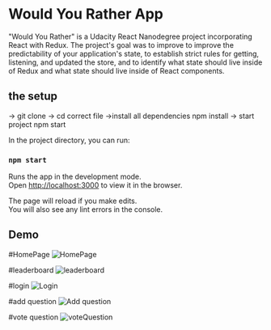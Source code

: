 # Would You Rather App

"Would You Rather" is a Udacity React Nanodegree project incorporating React with Redux. The project's goal was to improve to improve the predictability of your application's state, to establish strict rules for getting, listening, and updated the store, and to identify what state should live inside of Redux and what state should live inside of React components.

## the setup
-> git clone 
-> cd correct file
->install all dependencies npm install 
-> start project npm start

In the project directory, you can run:

### `npm start`

Runs the app in the development mode.\
Open [http://localhost:3000](http://localhost:3000) to view it in the browser.

The page will reload if you make edits.\
You will also see any lint errors in the console.

## Demo 

#HomePage
![HomePage](https://user-images.githubusercontent.com/68845990/138934613-d7df85ee-b591-465e-9fd8-45e69998e99a.png)

#leaderboard
![leaderboard](https://user-images.githubusercontent.com/68845990/138934781-4d943475-f8d0-41ee-9063-1c095a7c4152.png)

#login
![Login](https://user-images.githubusercontent.com/68845990/138934851-1c28ba4b-88a7-4926-8529-e6e41103eb01.png)

#add question
![Add question](https://user-images.githubusercontent.com/68845990/138934872-980e972d-9fa9-4dcb-8f02-95bf472051d6.png)

#vote question
![voteQuestion](https://user-images.githubusercontent.com/68845990/138934928-238c423a-21ff-46bc-ac1b-4dd0c50826c7.png)
